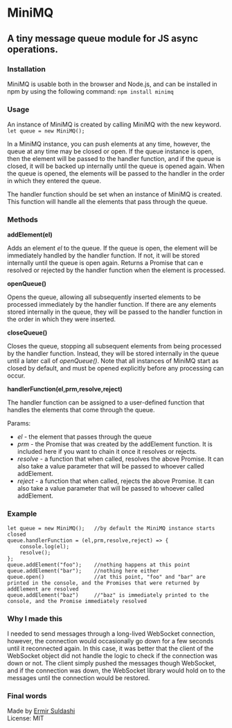 # MiniMQ

## A tiny message queue module for JS async operations.

### Installation

MiniMQ is usable both in the browser and Node.js, and can be installed in npm by using the following command:
`npm install minimq`

### Usage

An instance of MiniMQ is created by calling MiniMQ with the new keyword. `let queue = new MiniMQ();`

In a MiniMQ instance, you can push elements at any time, however, the queue at any time may be closed or open. If the queue instance is open, then the element will be passed to the handler function, and if the queue is closed, it will be backed up internally until the queue is opened again. When the queue is opened, the elements will be passed to the handler in the order in which they entered the queue.

The handler function should be set when an instance of MiniMQ is created. This function will handle all the elements that pass through the queue.

### Methods

**addElement(el)**

Adds an element _el_ to the queue. If the queue is open, the element will be immediately handled by the handler function. If not, it will be stored internally until the queue is open again. Returns a Promise that can e resolved or rejected by the handler function when the element is processed.

**openQueue()**

Opens the queue, allowing all subsequently inserted elements to be processed immediately by the handler function. If there are any elements stored internally in the queue, they will be passed to the handler function in the order in which they were inserted.

**closeQueue()**

Closes the queue, stopping all subsequent elements from being processed by the handler function. Instead, they will be stored internally in the queue until a later call of _openQueue()_. Note that all instances of MiniMQ start as closed by default, and must be opened explicitly before any processing can occur.

**handlerFunction(el,prm,resolve,reject)**

The handler function can be assigned to a user-defined function that handles the elements that come through the queue. 

Params:

* _el_ - the element that passes through the queue
* _prm_ - the Promise that was created by the addElement function. It is included here if you want to chain it once it resolves or rejects.
* _resolve_ - a function that when called, resolves the above Promise. It can also take a value parameter that will be passed to whoever called addElement.
* _reject_ - a function that when called, rejects the above Promise. It can also take a value parameter that will be passed to whoever called addElement.

### Example

```
let queue = new MiniMQ();	//by default the MiniMQ instance starts closed
queue.handlerFunction = (el,prm,resolve,reject) => {
	console.log(el);
	resolve();	
};
queue.addElement("foo");	//nothing happens at this point
queue.addElement("bar");	//nothing here either
queue.open()				//at this point, "foo" and "bar" are printed in the console, and the Promises that were returned by addElement are resolved
queue.addElement("baz")		//"baz" is immediately printed to the console, and the Promise immediately resolved
```

### Why I made this

I needed to send messages through a long-lived WebSocket connection, however, the connection would occasionally go down for a few seconds until it reconnected again. In this case, it was better that the client of the WebSocket object did not handle the logic to check if the connection was down or not. The client simply pushed the messages though WebSocket, and if the connection was down, the WebSocket library would hold on to the messages until the connection would be restored.

### Final words

Made by [Ermir Suldashi](https://suldashi.com)  
License: MIT